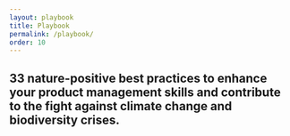 ```yaml
---
layout: playbook
title: Playbook
permalink: /playbook/
order: 10
---
```


## <span class="highlight">33 nature-positive best practices to enhance your product management skills and contribute to the fight against climate change and biodiversity crises.</span>

<!-- 
playbook entries (best practices) will appear below this point - see _layouts/playbook.html
-->